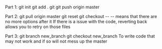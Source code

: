 Part 1:
git init
git add .
git git push origin master

Part 2:
git pull origin master
git reset
git checkout --
-- means that there are no more options after it
If there is a issue with the code, reverting back allows you to retry on those files

Part 3:
git branch new_branch
git checkout new_branch
To write code that may not work and if so will not mess up the master
